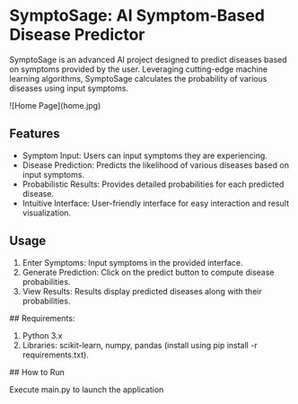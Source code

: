 <h1>SymptoSage: AI Symptom-Based Disease Predictor</h1>
<p>SymptoSage is an advanced AI project designed to predict diseases based on symptoms provided by the user. 
  Leveraging cutting-edge machine learning algorithms, SymptoSage calculates the probability of various diseases using input symptoms.</p>
![Home Page](home.jpg)


  ## Features
  <ul>
    <li>Symptom Input: Users can input symptoms they are experiencing.</li>
    <li>Disease Prediction: Predicts the likelihood of various diseases based on input symptoms.</li>
        <li>Probabilistic Results: Provides detailed probabilities for each predicted disease.</li>
        <li>Intuitive Interface: User-friendly interface for easy interaction and result visualization.</li>
  </ul>

## Usage
<ol>
  <li>  Enter Symptoms: Input symptoms in the provided interface.</li>
   <li>Generate Prediction: Click on the predict button to compute disease probabilities.</li>
   <li>View Results: Results display predicted diseases along with their probabilities.</li>
</ol>
## Requirements:
<ol>
  <li>Python 3.x</li>
   <li>Libraries: scikit-learn, numpy, pandas (install using pip install -r requirements.txt).</li>
   
</ol>
## How to Run
<p>Execute main.py to launch the application</p>

